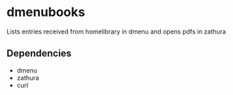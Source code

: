 # dmenubooks
Lists entries received from homelibrary in dmenu and opens pdfs in zathura
## Dependencies
- dmenu
- zathura 
- curl
